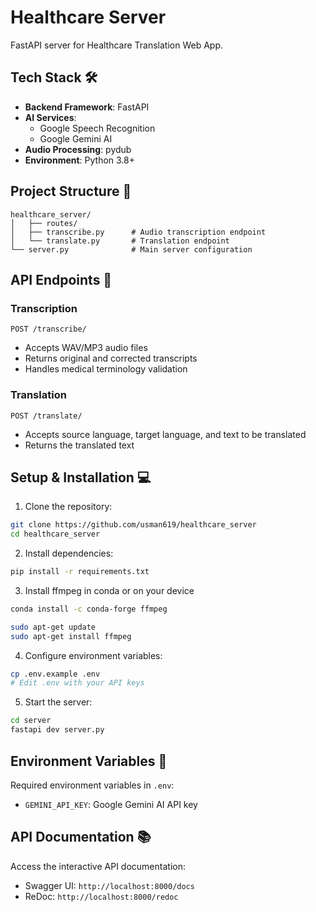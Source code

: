 # Healthcare Server
FastAPI server for Healthcare Translation Web App.

## Tech Stack 🛠️

- **Backend Framework**: FastAPI
- **AI Services**: 
  - Google Speech Recognition
  - Google Gemini AI
- **Audio Processing**: pydub
- **Environment**: Python 3.8+

## Project Structure 📁

```
healthcare_server/
│   ├── routes/
│   ├── transcribe.py      # Audio transcription endpoint
│   └── translate.py       # Translation endpoint
└── server.py              # Main server configuration
```

## API Endpoints 🔌

### Transcription

```http
POST /transcribe/
```

- Accepts WAV/MP3 audio files
- Returns original and corrected transcripts
- Handles medical terminology validation

### Translation

```http
POST /translate/
```
- Accepts source language, target language, and text to be translated
- Returns the translated text

## Setup & Installation 💻

1. Clone the repository:
```bash
git clone https://github.com/usman619/healthcare_server
cd healthcare_server
```

2. Install dependencies:
```bash
pip install -r requirements.txt
```

3. Install ffmpeg in conda or on your device
```bash
conda install -c conda-forge ffmpeg
```
```bash
sudo apt-get update
sudo apt-get install ffmpeg
```

4. Configure environment variables:
```bash
cp .env.example .env
# Edit .env with your API keys
```

5. Start the server:
```bash
cd server
fastapi dev server.py
```

## Environment Variables 🔐

Required environment variables in `.env`:
- `GEMINI_API_KEY`: Google Gemini AI API key

## API Documentation 📚

Access the interactive API documentation:
- Swagger UI: `http://localhost:8000/docs`
- ReDoc: `http://localhost:8000/redoc`